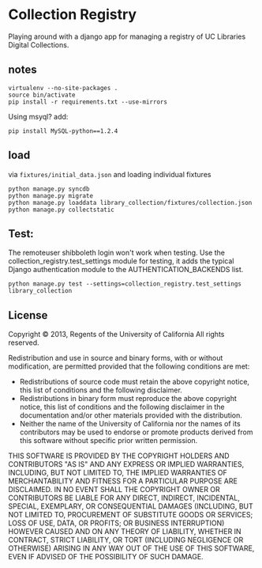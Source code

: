 # Collection Registry

Playing around with a django app for managing a registry of UC Libraries
Digital Collections.

## notes

```
virtualenv --no-site-packages .
source bin/activate
pip install -r requirements.txt --use-mirrors
```

Using msyql? add:

```
pip install MySQL-python==1.2.4
```

## load

via `fixtures/initial_data.json` and loading individual fixtures

```
python manage.py syncdb
python manage.py migrate
python manage.py loaddata library_collection/fixtures/collection.json
python manage.py collectstatic

```

## Test:
The remoteuser shibboleth login won't work when testing. Use the collection_registry.test_settings module for testing, it adds the typical Django authentication module to the AUTHENTICATION_BACKENDS list.

```
python manage.py test --settings=collection_registry.test_settings  library_collection
```


License
-------

Copyright © 2013, Regents of the University of California
All rights reserved.

Redistribution and use in source and binary forms, with or without 
modification, are permitted provided that the following conditions are met:

- Redistributions of source code must retain the above copyright notice, 
  this list of conditions and the following disclaimer.
- Redistributions in binary form must reproduce the above copyright notice, 
  this list of conditions and the following disclaimer in the documentation 
  and/or other materials provided with the distribution.
- Neither the name of the University of California nor the names of its
  contributors may be used to endorse or promote products derived from this 
  software without specific prior written permission.

THIS SOFTWARE IS PROVIDED BY THE COPYRIGHT HOLDERS AND CONTRIBUTORS "AS IS" 
AND ANY EXPRESS OR IMPLIED WARRANTIES, INCLUDING, BUT NOT LIMITED TO, THE 
IMPLIED WARRANTIES OF MERCHANTABILITY AND FITNESS FOR A PARTICULAR PURPOSE 
ARE DISCLAIMED. IN NO EVENT SHALL THE COPYRIGHT OWNER OR CONTRIBUTORS BE 
LIABLE FOR ANY DIRECT, INDIRECT, INCIDENTAL, SPECIAL, EXEMPLARY, OR 
CONSEQUENTIAL DAMAGES (INCLUDING, BUT NOT LIMITED TO, PROCUREMENT OF 
SUBSTITUTE GOODS OR SERVICES; LOSS OF USE, DATA, OR PROFITS; OR BUSINESS 
INTERRUPTION) HOWEVER CAUSED AND ON ANY THEORY OF LIABILITY, WHETHER IN 
CONTRACT, STRICT LIABILITY, OR TORT (INCLUDING NEGLIGENCE OR OTHERWISE) 
ARISING IN ANY WAY OUT OF THE USE OF THIS SOFTWARE, EVEN IF ADVISED OF THE 
POSSIBILITY OF SUCH DAMAGE.
